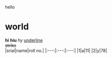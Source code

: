 hello 
# world
**hi**
__hiu__
*hy*
<ins>underline</ins>\
~~strike~~\
|srial|name|roll no.|
|:---:|:---:|:---:|
|1|a|11|
|2|y|78|
